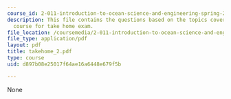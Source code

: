```yaml
---
course_id: 2-011-introduction-to-ocean-science-and-engineering-spring-2006
description: This file contains the questions based on the topics covered during the
  course for take home exam.
file_location: /coursemedia/2-011-introduction-to-ocean-science-and-engineering-spring-2006/d897b08e25017f64ae16a6448e679f5b_takehome_2.pdf
file_type: application/pdf
layout: pdf
title: takehome_2.pdf
type: course
uid: d897b08e25017f64ae16a6448e679f5b

---
```

None